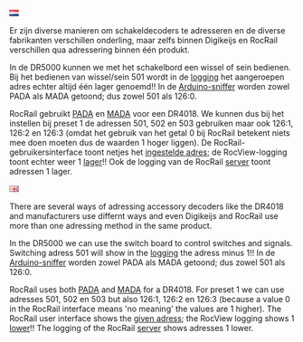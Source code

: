 ![Nederlandse vlag](../../images/nl.gif)

Er zijn diverse manieren om schakeldecoders te adresseren en de diverse fabrikanten verschillen onderling, maar zelfs binnen Digikeijs en RocRail verschillen qua adressering binnen één produkt.

In de DR5000 kunnen we met het schakelbord een wissel of sein bedienen. Bij het bedienen van wissel/sein 501 wordt in de [logging](./images/DR5000_adress_one_down.png) het aangeroepen adres echter altijd één lager genoemd!!
In de [Arduino-sniffer](./images/DR4018_sniffer_output.png) worden zowel PADA als MADA getoond; dus zowel 501 als 126:0.

RocRail gebruikt [PADA](./images/DR4018_RocRail_PADA_adressing.JPG) en [MADA](./images/DR4018_RocRail_MADA_adressing.png) voor een DR4018. We kunnen dus bij het instellen bij preset 1 de adressen 501, 502 en 503 gebruiken maar ook 126:1, 126:2 en 126:3 (omdat het gebruik van het getal 0 bij RocRail betekent niets mee doen moeten dus de waarden 1 hoger liggen).
De RocRail-gebruikersinterface toont netjes het [ingestelde adres](./images/DR4018_RocRail_Userinterface.png); de RocView-logging toont echter weer 1 [lager](./images/DR4018_RocRail_Logging.png)!! Ook de logging van de RocRail [server](./images/DR4018_RocRail_server_logging.png) toont adressen 1 lager.

![English flag](../../images/gb.gif)

There are several ways of adressing accessory decoders like the DR4018 and manufacturers use differnt ways and even Digikeijs and RocRail use more than one adressing method in the same product.

In the DR5000 we can use the switch board to control switches and signals. Switching adress 501 will show in the [logging](./images/DR5000_adress_one_down.png) the adress minus 1!!
In de [Arduino-sniffer](./images/DR4018_sniffer_output.png) worden zowel PADA als MADA getoond; dus zowel 501 als 126:0.

RocRail uses both [PADA](./images/DR4018_RocRail_PADA_adressing.JPG) and [MADA](./images/DR4018_RocRail_MADA_adressing.png) for a DR4018. For preset 1 we can use adresses 501, 502 en 503 but also 126:1, 126:2 en 126:3 (because a value 0 in the RocRail interface means 'no meaning' the values are 1 higher).
The RocRail user interface shows the [given adress](./images/DR4018_RocRail_Userinterface.png); the RocView logging shows 1 [lower](./images/DR4018_RocRail_Logging.png)!! The logging of the RocRail [server](./images/DR4018_RocRail_server_logging.png) shows adresses 1 lower.
